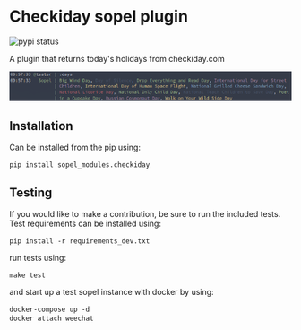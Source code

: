 # Checkiday sopel plugin

![pypi status](https://img.shields.io/pypi/v/sopel-modules.checkiday.svg)

A plugin that returns today's holidays from checkiday.com

![Screenshot](screenshot.png)

## Installation

Can be installed from the pip using:

    pip install sopel_modules.checkiday


## Testing

If you would like to make a contribution, be sure to run the included tests. Test requirements can be installed using:

    pip install -r requirements_dev.txt

run tests using:

    make test

and start up a test sopel instance with docker by using:

    docker-compose up -d
    docker attach weechat
